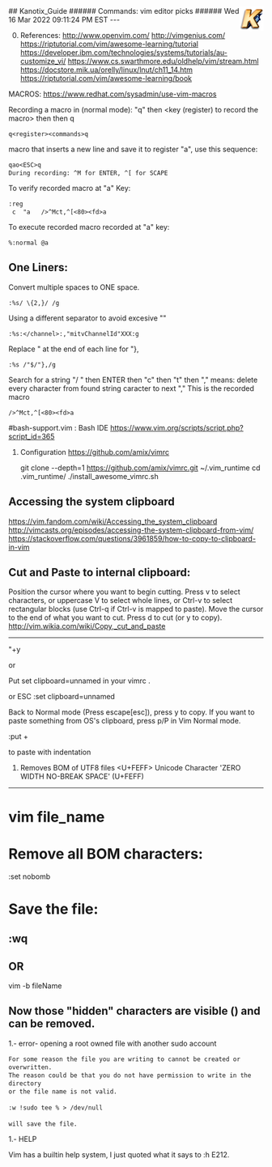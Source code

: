 <img align="right" src="../kanotix48.png">
## Kanotix_Guide
###### Commands: vim editor picks
###### Wed 16 Mar 2022 09:11:24 PM EST
---


0. References:
http://www.openvim.com/
http://vimgenius.com/
https://riptutorial.com/vim/awesome-learning/tutorial
https://developer.ibm.com/technologies/systems/tutorials/au-customize_vi/
https://www.cs.swarthmore.edu/oldhelp/vim/stream.html
https://docstore.mik.ua/orelly/linux/lnut/ch11_14.htm
https://riptutorial.com/vim/awesome-learning/book


MACROS: https://www.redhat.com/sysadmin/use-vim-macros

Recording a macro in (normal mode): "q" then <key (register) to record the macro> then <commands sequence for macro> then q 



```
q<register><commands>q
```

macro that inserts a new line and save it to register "a", use this sequence:

```
qao<ESC>q
During recording: ^M for ENTER, ^[ for SCAPE

```

To verify recorded macro at "a" Key:
```
:reg
 c  "a   />^Mct,^[<80><fd>a
```

To execute recorded macro recorded at "a" key:

```
%:normal @a
```




One Liners:
-----------
Convert multiple spaces to ONE space.
```
:%s/ \{2,}/ /g 
```

Using a different separator to avoid excesive "\"
```
:%s:</channel>:,"mitvChannelId"XXX:g    
```

Replace " at the end of each line for "},
```
:%s /"$/"},/g
```

Search for a string "/ " then ENTER then "c" then "t" then "," means: 
    delete every character from found string caracter to next ","
This is the recorded macro

```
/>^Mct,^[<80><fd>a
```




#bash-support.vim : Bash IDE
https://www.vim.org/scripts/script.php?script_id=365

1. Configuration
https://github.com/amix/vimrc

    git clone --depth=1 https://github.com/amix/vimrc.git ~/.vim_runtime
    cd .vim_runtime/
    ./install_awesome_vimrc.sh


Accessing the system clipboard
------------------------------

https://vim.fandom.com/wiki/Accessing_the_system_clipboard
http://vimcasts.org/episodes/accessing-the-system-clipboard-from-vim/
https://stackoverflow.com/questions/3961859/how-to-copy-to-clipboard-in-vim


Cut and Paste to internal clipboard:
-------------------------------------
Position the cursor where you want to begin cutting.
Press v to select characters, or uppercase V to select whole lines, or Ctrl-v to select rectangular blocks (use Ctrl-q if Ctrl-v is mapped to paste).
Move the cursor to the end of what you want to cut.
Press d to cut (or y to copy).
http://vim.wikia.com/wiki/Copy,_cut_and_paste

-------------------------------------

"+y

or

Put set clipboard=unnamed in your vimrc .

or ESC :set clipboard=unnamed

Back to Normal mode (Press escape[esc]), press y to copy.
If you want to paste something from OS's clipboard, press p/P in Vim Normal mode.

:put +

to paste with indentation


1. Removes BOM of UTF8 files <U+FEFF> Unicode Character 'ZERO WIDTH NO-BREAK SPACE' (U+FEFF)
-----
# vim file_name
# Remove all BOM characters:
:set nobomb
# Save the file:
:wq
-----
OR
-----
vim -b fileName

Now those "hidden" characters are visible (<feff>) and can be removed.
-----

1.-  error- opening a root owned file with another sudo account

    For some reason the file you are writing to cannot be created or overwritten.
    The reason could be that you do not have permission to write in the directory
    or the file name is not valid.

    :w !sudo tee % > /dev/null

    will save the file.

1.- HELP

Vim has a builtin help system, I just quoted what it says to :h E212.
